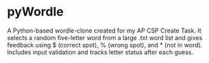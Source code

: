 # pyWordle
A Python-based wordle-clone created for my AP CSP Create Task. It selects a random five-letter word from a large .txt word list and gives feedback using $ (correct spot), % (wrong spot), and * (not in word). Includes input validation and tracks letter status after each guess.
